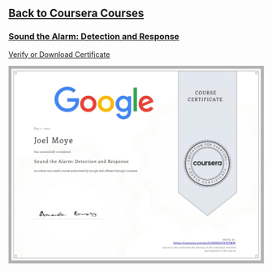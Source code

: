 ## [Back to Coursera Courses](/README.md)
### [Sound the Alarm: Detection and Response](https://www.coursera.org/learn/detection-and-response)
[Verify or Download Certificate](https://www.coursera.org/verify/DHKGSY5TEYMW)

![](DHKGSY5TEYMW.jpg)